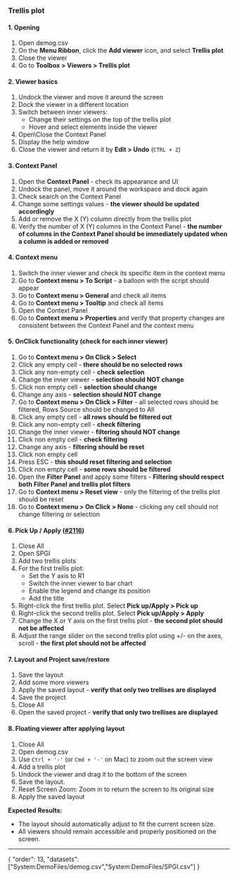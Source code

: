 ### Trellis plot

#### 1. Opening
1. Open demog.csv
2. On the **Menu Ribbon**, click the **Add viewer** icon, and select **Trellis plot**
3. Close the viewer
1. Go to **Toolbox > Viewers > Trellis plot**

#### 2.  Viewer basics 

1. Undock the viewer and move it around the screen
1. Dock the viewer in a different location
1. Switch between inner viewers:
   * Change their settings on the top of the trellis plot
   * Hover and select elements inside the viewer
1. Open\Close the Context Panel
1. Display the  help window
1. Close the viewer and return it by **Edit > Undo** (```CTRL + Z```)

#### 3. Context Panel

1. Open the **Context Panel** - check its appearance and UI
1. Undock the panel, move it around the workspace and dock again
1. Check search on the Context Panel
1. Change some settings values - **the viewer should be updated accordingly**
1. Add or remove the X (Y) column directly from the trellis plot
1. Verify the number of X (Y) columns in the Context Panel - **the number of columns in the Context Panel should be immediately updated when a column is added or removed**

#### 4. Context menu

1. Switch the inner viewer and check its specific item in the context menu
1. Go to **Context menu > To Script** - a balloon with the script should appear
1. Go to **Context menu > General** and check all items
1. Go to **Context menu > Tooltip** and check all items
1. Open the Context Panel
1. Go to **Context menu > Properties** and verify that property changes are consistent between the Context Panel and the context menu

#### 5. OnClick functionality (check for each inner viewer)

1. Go to **Context menu > On Click > Select**
1. Click any empty cell - **there should be no selected rows**
1. Click any non-empty cell - **check selection**
1.  Change the inner viewer  - **selection should NOT change**
1. Click non empty cell - **selection should change**
1. Change any axis - **selection should NOT change**
1. Go to **Context menu > On Click > Filter** - all selected rows should be filtered, Rows Source should be changed to All
1. Click any empty cell - **all rows should be filtered out**
1. Click any non-empty cell - **check filtering**
1. Change the inner viewer - **filtering should NOT change**
1. Click non empty cell - **check filtering**
1. Change any axis - **filtering should be reset**
1. Click non empty cell
1. Press ESC - **this should reset filtering and selection**
1. Click non empty cell - **some rows should be filtered**
1. Open the **Filter Panel** and apply some filters - **Filtering should respect both Filter Panel and trellis plot filters**
1. Go to **Context menu > Reset view** - only the filtering of the trellis plot should be reset
1. Go to **Context menu > On Click > None** - clicking any cell should not change filtering or selection

#### 6. Pick Up / Apply  ([#2116](https://github.com/datagrok-ai/public/issues/2116))

1. Close All
1. Open SPGI 
1. Add two trellis plots
1. For the first trellis plot:
   * Set the Y axis to R1
   * Switch the inner viewer to bar chart
   * Enable the legend and change its position
   * Add the title
1. Right-click the first trellis plot. Select **Pick up/Apply > Pick up** 
1. Right-click the second trellis plot. Select **Pick up/Apply > Apply**
1. Change the X or Y axis on the first trellis plot - **the second plot should not be affected**
1. Adjust the range slider on the second trellis plot using +/- on the axes, scroll - **the first plot should not be affected**

#### 7. Layout and Project save/restore
1. Save the layout
2. Add some more viewers
1. Apply the saved layout - **verify that only two trellises are displayed**
1. Save the project
1. Close All
1. Open the saved project - **verify that only two trellises are displayed**

#### 8. Floating viewer after applying layout

1. Close All
1. Open demog.csv
1. Use `Ctrl + '-'` (or `Cmd + '-'` on Mac) to zoom out the screen view
1. Add a trellis plot 
1. Undock the viewer and drag it to the bottom of the screen
1. Save the layout.
1. Reset Screen Zoom: Zoom in to return the screen to its original size
1. Apply the saved layout

**Expected Results:**

  * The layout should automatically adjust to fit the current screen size.
  * All viewers should remain accessible and properly positioned on the screen.

---
{
  "order": 13,
  "datasets": ["System:DemoFiles/demog.csv","System:DemoFiles/SPGI.csv"]
}
